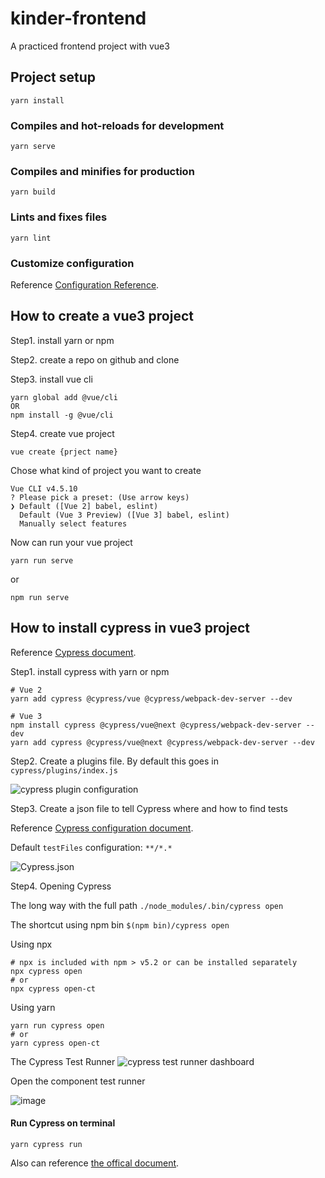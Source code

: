 # kinder-frontend
A practiced frontend project with vue3

## Project setup
```
yarn install
```

### Compiles and hot-reloads for development
```
yarn serve
```

### Compiles and minifies for production
```
yarn build
```

### Lints and fixes files
```
yarn lint
```

### Customize configuration
Reference [Configuration Reference](https://cli.vuejs.org/config/).


## How to create a vue3 project
Step1. install yarn or npm 

Step2. create a repo on github and clone

Step3. install vue cli
```
yarn global add @vue/cli
OR
npm install -g @vue/cli
```
Step4. create vue project
```
vue create {prject name}
```
Chose what kind of project you want to create
```
Vue CLI v4.5.10
? Please pick a preset: (Use arrow keys)
❯ Default ([Vue 2] babel, eslint)
  Default (Vue 3 Preview) ([Vue 3] babel, eslint)
  Manually select features
```

Now can run your vue project
```
yarn run serve
```
or
```
npm run serve
```

## How to install cypress in vue3 project
Reference [Cypress document](https://www.cypress.io/blog/2021/04/06/getting-start-with-cypress-component-testing-vue-2-3/).

Step1. install cypress with yarn or npm
```
# Vue 2
yarn add cypress @cypress/vue @cypress/webpack-dev-server --dev

# Vue 3
npm install cypress @cypress/vue@next @cypress/webpack-dev-server --dev
yarn add cypress @cypress/vue@next @cypress/webpack-dev-server --dev
```

Step2. Create a plugins file. By default this goes in ```cypress/plugins/index.js```

![cypress plugin configuration](https://user-images.githubusercontent.com/48158642/128603338-71ede02f-f318-4aa9-b29e-4ddc236d30f6.png)


Step3. Create a json file to tell Cypress where and how to find tests

Reference [Cypress configuration document](https://docs.cypress.io/guides/references/configuration#cypress-json).

Default ```testFiles``` configuration: ```**/*.*```

![Cypress.json](https://user-images.githubusercontent.com/48158642/128603750-d92733e7-dddc-4204-9ae3-75fd3faa9195.png)


Step4. Opening Cypress

The long way with the full path
```./node_modules/.bin/cypress open```

The shortcut using npm bin
```$(npm bin)/cypress open```

Using npx
```
# npx is included with npm > v5.2 or can be installed separately
npx cypress open
# or
npx cypress open-ct
```

Using yarn
```
yarn run cypress open
# or
yarn cypress open-ct
```

The Cypress Test Runner
![cypress test runner dashboard](https://user-images.githubusercontent.com/48158642/128603899-63f65ca2-6d0c-457c-a1ed-0b991d0f2f6d.png)

Open the component test runner

![image](https://user-images.githubusercontent.com/48158642/128604037-30383aa8-b6eb-4c1c-a380-40428028ba91.png)

#### Run Cypress on terminal
```
yarn cypress run
```
Also can reference [the offical document](https://docs.cypress.io/guides/guides/launching-browsers#Browsers).
